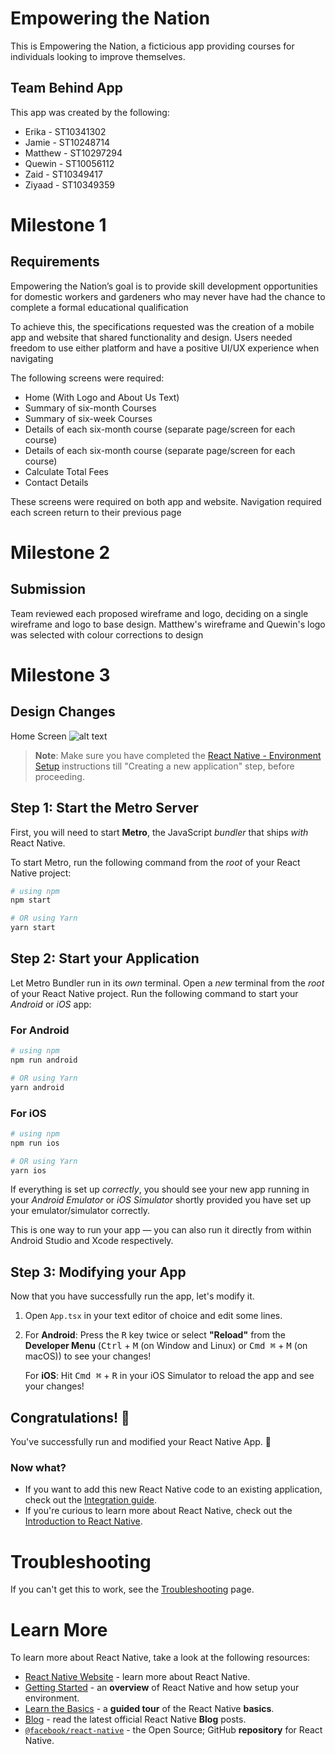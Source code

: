 # Empowering the Nation
This is Empowering the Nation, a ficticious app providing courses for individuals looking to improve themselves.

## Team Behind App
This app was created by the following:
- Erika - ST10341302
- Jamie - ST10248714
- Matthew - ST10297294
- Quewin - ST10056112
- Zaid - ST10349417
- Ziyaad - ST10349359

# Milestone 1

## Requirements

Empowering the Nation’s goal is to provide skill development opportunities for domestic workers and gardeners who may never have had the chance to complete a formal educational qualification

To achieve this, the specifications requested was the creation of a mobile app and website that shared functionality and design. Users needed freedom to use either platform and have a positive UI/UX experience when navigating

The following screens were required:

- Home (With Logo and About Us Text)
- Summary of six-month Courses
- Summary of six-week Courses
- Details of each six-month course (separate page/screen for each course)
- Details of each six-month course (separate page/screen for each course)
- Calculate Total Fees
- Contact Details

These screens were required on both app and website. Navigation required each screen return to their previous page 

# Milestone 2
## Submission
Team reviewed each proposed wireframe and logo, deciding on a single wireframe and logo to base design. 
Matthew's wireframe and Quewin's logo was selected with colour corrections to design

# Milestone 3 
## Design Changes
Home Screen
![alt text](image.jpg)



>**Note**: Make sure you have completed the [React Native - Environment Setup](https://reactnative.dev/docs/environment-setup) instructions till "Creating a new application" step, before proceeding.

## Step 1: Start the Metro Server

First, you will need to start **Metro**, the JavaScript _bundler_ that ships _with_ React Native.

To start Metro, run the following command from the _root_ of your React Native project:

```bash
# using npm
npm start

# OR using Yarn
yarn start
```

## Step 2: Start your Application

Let Metro Bundler run in its _own_ terminal. Open a _new_ terminal from the _root_ of your React Native project. Run the following command to start your _Android_ or _iOS_ app:

### For Android

```bash
# using npm
npm run android

# OR using Yarn
yarn android
```

### For iOS

```bash
# using npm
npm run ios

# OR using Yarn
yarn ios
```

If everything is set up _correctly_, you should see your new app running in your _Android Emulator_ or _iOS Simulator_ shortly provided you have set up your emulator/simulator correctly.

This is one way to run your app — you can also run it directly from within Android Studio and Xcode respectively.

## Step 3: Modifying your App

Now that you have successfully run the app, let's modify it.

1. Open `App.tsx` in your text editor of choice and edit some lines.
2. For **Android**: Press the <kbd>R</kbd> key twice or select **"Reload"** from the **Developer Menu** (<kbd>Ctrl</kbd> + <kbd>M</kbd> (on Window and Linux) or <kbd>Cmd ⌘</kbd> + <kbd>M</kbd> (on macOS)) to see your changes!

   For **iOS**: Hit <kbd>Cmd ⌘</kbd> + <kbd>R</kbd> in your iOS Simulator to reload the app and see your changes!

## Congratulations! :tada:

You've successfully run and modified your React Native App. :partying_face:

### Now what?

- If you want to add this new React Native code to an existing application, check out the [Integration guide](https://reactnative.dev/docs/integration-with-existing-apps).
- If you're curious to learn more about React Native, check out the [Introduction to React Native](https://reactnative.dev/docs/getting-started).

# Troubleshooting

If you can't get this to work, see the [Troubleshooting](https://reactnative.dev/docs/troubleshooting) page.

# Learn More

To learn more about React Native, take a look at the following resources:

- [React Native Website](https://reactnative.dev) - learn more about React Native.
- [Getting Started](https://reactnative.dev/docs/environment-setup) - an **overview** of React Native and how setup your environment.
- [Learn the Basics](https://reactnative.dev/docs/getting-started) - a **guided tour** of the React Native **basics**.
- [Blog](https://reactnative.dev/blog) - read the latest official React Native **Blog** posts.
- [`@facebook/react-native`](https://github.com/facebook/react-native) - the Open Source; GitHub **repository** for React Native.
